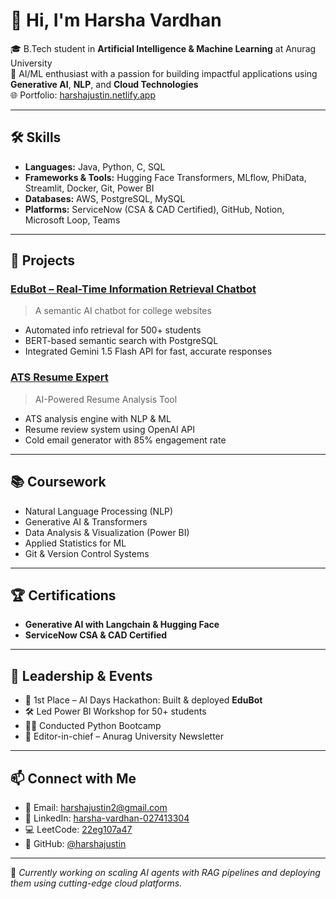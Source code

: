 # 👋 Hi, I'm Harsha Vardhan

🎓 B.Tech student in **Artificial Intelligence & Machine Learning** at Anurag University  
💼 AI/ML enthusiast with a passion for building impactful applications using **Generative AI**, **NLP**, and **Cloud Technologies**  
🌐 Portfolio: [harshajustin.netlify.app](https://harshajustin.netlify.app)

---

## 🛠️ Skills

- **Languages:** Java, Python, C, SQL  
- **Frameworks & Tools:** Hugging Face Transformers, MLflow, PhiData, Streamlit, Docker, Git, Power BI  
- **Databases:** AWS, PostgreSQL, MySQL  
- **Platforms:** ServiceNow (CSA & CAD Certified), GitHub, Notion, Microsoft Loop, Teams  

---

## 🚀 Projects

### [EduBot – Real-Time Information Retrieval Chatbot](https://github.com/7FD-Visionova/Edubot)
> A semantic AI chatbot for college websites  
- Automated info retrieval for 500+ students  
- BERT-based semantic search with PostgreSQL  
- Integrated Gemini 1.5 Flash API for fast, accurate responses

### [ATS Resume Expert](https://github.com/harshajustin/ATS-Resume-Expert)
> AI-Powered Resume Analysis Tool  
- ATS analysis engine with NLP & ML  
- Resume review system using OpenAI API  
- Cold email generator with 85% engagement rate

---

## 📚 Coursework

- Natural Language Processing (NLP)  
- Generative AI & Transformers  
- Data Analysis & Visualization (Power BI)  
- Applied Statistics for ML  
- Git & Version Control Systems  

---

## 🏆 Certifications

- **Generative AI with Langchain & Hugging Face**  
- **ServiceNow CSA & CAD Certified**

---

## 🧠 Leadership & Events

- 🥇 1st Place – AI Days Hackathon: Built & deployed **EduBot**  
- 🛠️ Led Power BI Workshop for 50+ students  
- 🧑‍🏫 Conducted Python Bootcamp  
- 📰 Editor-in-chief – Anurag University Newsletter

---

## 📫 Connect with Me

- 📧 Email: [harshajustin2@gmail.com](mailto:harshajustin2@gmail.com)  
- 💼 LinkedIn: [harsha-vardhan-027413304](https://www.linkedin.com/in/harsha-vardhan-027413304/)  
- 💻 LeetCode: [22eg107a47](https://leetcode.com/u/22eg107a47/)  
- 🧠 GitHub: [@harshajustin](https://github.com/harshajustin)

---

🔭 *Currently working on scaling AI agents with RAG pipelines and deploying them using cutting-edge cloud platforms.*  
